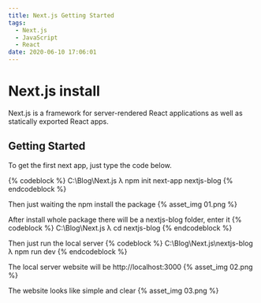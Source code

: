 ```yaml
---
title: Next.js Getting Started
tags:
  - Next.js
  - JavaScript
  - React
date: 2020-06-10 17:06:01
---
```



# Next.js install

<!-- More -->

Next.js is a framework for server-rendered React applications as well as statically exported React apps.

## Getting Started
To get the first next app, just type the code below.

{% codeblock %}
C:\Blog\Next.js
λ npm init next-app nextjs-blog
{% endcodeblock %}

Then just waiting the npm install the package
{% asset_img 01.png %}

After install whole package there will be a nextjs-blog folder, enter it
{% codeblock %}
C:\Blog\Next.js
λ cd nextjs-blog
{% endcodeblock %}

Then just run the local server
{% codeblock %}
C:\Blog\Next.js\nextjs-blog
λ npm run dev
{% endcodeblock %}

The local server website will be http://localhost:3000
{% asset_img 02.png %}

The website looks like simple and clear
{% asset_img 03.png %}
